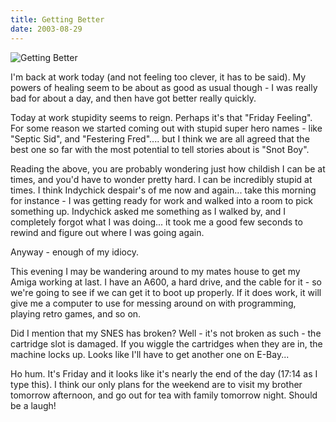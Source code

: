 ```yaml
---
title: Getting Better
date: 2003-08-29
---
```


![Getting Better](https://source.unsplash.com/s9CC2SKySJM/1600x900)

I'm back at work today (and not feeling too clever, it has to be said). My powers of healing seem to be about as good as usual though - I was really bad for about a day, and then have got better really quickly.

Today at work stupidity seems to reign. Perhaps it's that "Friday Feeling". For some reason we started coming out with stupid super hero names - like "Septic Sid", and "Festering Fred".... but I think we are all agreed that the best one so far with the most potential to tell stories about is "Snot Boy".

Reading the above, you are probably wondering just how childish I can be at times, and you'd have to wonder pretty hard. I can be incredibly stupid at times. I think Indychick despair's of me now and again... take this morning for instance - I was getting ready for work and walked into a room to pick something up. Indychick asked me something as I walked by, and I completely forgot what I was doing... it took me a good few seconds to rewind and figure out where I was going again.

Anyway - enough of my idiocy.

This evening I may be wandering around to my mates house to get my Amiga working at last. I have an A600, a hard drive, and the cable for it - so we're going to see if we can get it to boot up properly. If it does work, it will give me a computer to use for messing around on with programming, playing retro games, and so on.

Did I mention that my SNES has broken? Well - it's not broken as such - the cartridge slot is damaged. If you wiggle the cartridges when they are in, the machine locks up. Looks like I'll have to get another one on E-Bay...

Ho hum. It's Friday and it looks like it's nearly the end of the day (17:14 as I type this). I think our only plans for the weekend are to visit my brother tomorrow afternoon, and go out for tea with family tomorrow night. Should be a laugh!